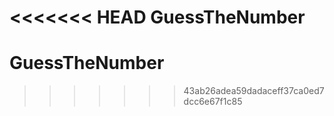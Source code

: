 <<<<<<< HEAD
GuessTheNumber
=======
# GuessTheNumber
>>>>>>> 43ab26adea59dadaceff37ca0ed7dcc6e67f1c85
